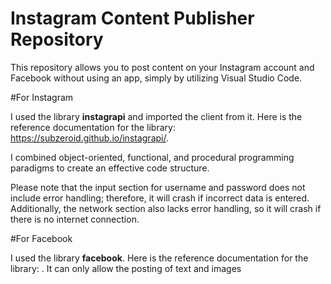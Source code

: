      
# Instagram Content Publisher Repository

This repository allows you to post content on your Instagram account and Facebook without using an app, simply by utilizing Visual Studio Code.

#For Instagram

I used the library **instagrapi** and imported the client from it. Here is the reference documentation for the library: https://subzeroid.github.io/instagrapi/.

I combined object-oriented, functional, and procedural programming paradigms to create an effective code structure.

Please note that the input section for username and password does not include error handling; therefore, it will crash if incorrect data is entered. Additionally, the network section also lacks error handling, so it will crash if there is no internet connection.

#For Facebook

I used the library **facebook**. Here is the reference documentation for the library: .
It can only  allow the posting of text and images 
